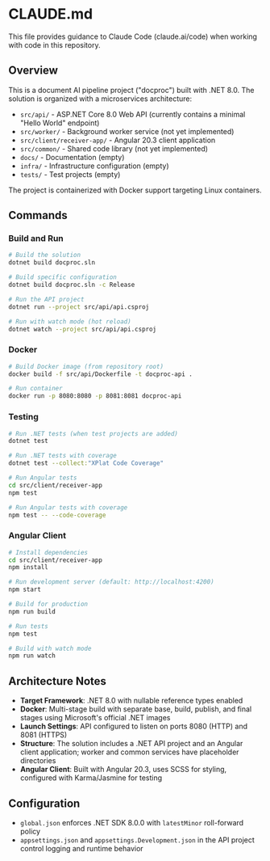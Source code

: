 # CLAUDE.md

This file provides guidance to Claude Code (claude.ai/code) when working with code in this repository.

## Overview

This is a document AI pipeline project ("docproc") built with .NET 8.0. The solution is organized with a microservices architecture:

- `src/api/` - ASP.NET Core 8.0 Web API (currently contains a minimal "Hello World" endpoint)
- `src/worker/` - Background worker service (not yet implemented)
- `src/client/receiver-app/` - Angular 20.3 client application
- `src/common/` - Shared code library (not yet implemented)
- `docs/` - Documentation (empty)
- `infra/` - Infrastructure configuration (empty)
- `tests/` - Test projects (empty)

The project is containerized with Docker support targeting Linux containers.

## Commands

### Build and Run

```bash
# Build the solution
dotnet build docproc.sln

# Build specific configuration
dotnet build docproc.sln -c Release

# Run the API project
dotnet run --project src/api/api.csproj

# Run with watch mode (hot reload)
dotnet watch --project src/api/api.csproj
```

### Docker

```bash
# Build Docker image (from repository root)
docker build -f src/api/Dockerfile -t docproc-api .

# Run container
docker run -p 8080:8080 -p 8081:8081 docproc-api
```

### Testing

```bash
# Run .NET tests (when test projects are added)
dotnet test

# Run .NET tests with coverage
dotnet test --collect:"XPlat Code Coverage"

# Run Angular tests
cd src/client/receiver-app
npm test

# Run Angular tests with coverage
npm test -- --code-coverage
```

### Angular Client

```bash
# Install dependencies
cd src/client/receiver-app
npm install

# Run development server (default: http://localhost:4200)
npm start

# Build for production
npm run build

# Run tests
npm test

# Build with watch mode
npm run watch
```

## Architecture Notes

- **Target Framework**: .NET 8.0 with nullable reference types enabled
- **Docker**: Multi-stage build with separate base, build, publish, and final stages using Microsoft's official .NET images
- **Launch Settings**: API configured to listen on ports 8080 (HTTP) and 8081 (HTTPS)
- **Structure**: The solution includes a .NET API project and an Angular client application; worker and common services have placeholder directories
- **Angular Client**: Built with Angular 20.3, uses SCSS for styling, configured with Karma/Jasmine for testing

## Configuration

- `global.json` enforces .NET SDK 8.0.0 with `latestMinor` roll-forward policy
- `appsettings.json` and `appsettings.Development.json` in the API project control logging and runtime behavior
